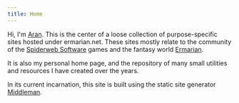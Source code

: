 ```yaml
---
title: Home
---
```

Hi, I'm [Aran](/about). This is the center of a loose collection of
purpose-specific sites hosted under ermarian.net. These sites mostly relate to
the community of the [Spiderweb Software](http://www.spidweb.com/) games and the
fantasy world [Ermarian](https://encyclopedia.ermarian.net/).

It is also my personal home page, and the repository of many small utilities
and resources I have created over the years.

In its current incarnation, this site is built using the static
site generator [Middleman](https://middlemanapp.com/).
